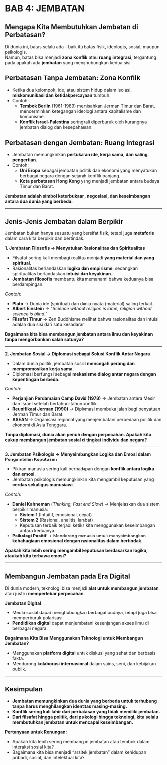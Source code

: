 # **BAB 4: JEMBATAN**  

## **Mengapa Kita Membutuhkan Jembatan di Perbatasan?**  

Di dunia ini, batas selalu ada—baik itu batas fisik, ideologis, sosial, maupun psikologis.  
Namun, batas bisa menjadi **zona konflik** atau **ruang integrasi**, tergantung pada apakah ada **jembatan** yang menghubungkan kedua sisi.  

## **Perbatasan Tanpa Jembatan: Zona Konflik**  
- Ketika dua kelompok, ide, atau sistem hidup dalam isolasi, **miskomunikasi dan ketidakpercayaan** tumbuh.  
- Contoh:  
  - **Tembok Berlin** (1961-1989) memisahkan Jerman Timur dan Barat, mencerminkan ketegangan ideologi antara kapitalisme dan komunisme.  
  - **Konflik Israel-Palestina** seringkali diperburuk oleh kurangnya jembatan dialog dan kesepahaman.  

## **Perbatasan dengan Jembatan: Ruang Integrasi**  
- Jembatan memungkinkan **pertukaran ide, kerja sama, dan saling pengertian**.  
- Contoh:  
  - **Uni Eropa** sebagai jembatan politik dan ekonomi yang menyatukan berbagai negara dengan sejarah konflik panjang.  
  - **Kota perbatasan Hong Kong** yang menjadi jembatan antara budaya Timur dan Barat.  

**Jembatan adalah simbol keterbukaan, negosiasi, dan keseimbangan antara dua dunia yang berbeda.**  

---

## **Jenis-Jenis Jembatan dalam Berpikir**  

Jembatan bukan hanya sesuatu yang bersifat fisik, tetapi juga **metaforis** dalam cara kita berpikir dan bertindak.  

**1. Jembatan Filosofis → Menyatukan Rasionalitas dan Spiritualitas**  
- Filsafat sering kali membagi realitas menjadi **yang material dan yang spiritual**.  
- Rasionalitas berlandaskan **logika dan empirisme**, sedangkan spiritualitas berlandaskan **intuisi dan keyakinan**.  
- **Jembatan filosofis** membantu kita memahami bahwa keduanya bisa berdampingan.  

*Contoh:*  
- **Plato** → Dunia ide (spiritual) dan dunia nyata (material) saling terkait.  
- **Albert Einstein** → *"Science without religion is lame, religion without science is blind."*  
- **Filsafat Timur** → Zen Buddhisme melihat bahwa rasionalitas dan intuisi adalah dua sisi dari satu kesadaran.  

**Bagaimana kita bisa membangun jembatan antara ilmu dan keyakinan tanpa mengorbankan salah satunya?**  

---

**2. Jembatan Sosial → Diplomasi sebagai Solusi Konflik Antar Negara**  
- Dalam dunia politik, jembatan sosial **mencegah perang dan mempromosikan kerja sama**.  
- Diplomasi berfungsi sebagai **mekanisme dialog antar negara dengan kepentingan berbeda**.  

*Contoh:*  
- **Perjanjian Perdamaian Camp David (1978)** → Jembatan antara Mesir dan Israel setelah bertahun-tahun konflik.  
- **Reunifikasi Jerman (1990)** → Diplomasi membuka jalan bagi penyatuan Jerman Timur dan Barat.  
- **ASEAN** → Organisasi regional yang menjembatani perbedaan politik dan ekonomi di Asia Tenggara.  

**Tanpa diplomasi, dunia akan penuh dengan perpecahan. Apakah kita cukup membangun jembatan sosial di tingkat individu dan negara?**  

---

**3. Jembatan Psikologis → Menyeimbangkan Logika dan Emosi dalam Pengambilan Keputusan**  
- Pikiran manusia sering kali berhadapan dengan **konflik antara logika dan emosi**.  
- Jembatan psikologis memungkinkan kita mengambil keputusan yang **cerdas sekaligus manusiawi**.  

*Contoh:*  
- **Daniel Kahneman** (*Thinking, Fast and Slow*) → Menjelaskan dua sistem berpikir manusia:  
  - **Sistem 1** (Intuitif, emosional, cepat)  
  - **Sistem 2** (Rasional, analitis, lambat)  
  - Keputusan terbaik terjadi ketika kita menggunakan keseimbangan antara keduanya.  
- **Psikologi Positif** → Mendorong manusia untuk menyeimbangkan **kebahagiaan emosional dengan rasionalitas dalam bertindak**.  

**Apakah kita lebih sering mengambil keputusan berdasarkan logika, ataukah kita terbawa emosi?**  

---

## **Membangun Jembatan pada Era Digital**  

Di dunia modern, teknologi bisa menjadi **alat untuk membangun jembatan** atau justru **memperlebar perpecahan**.  

**Jembatan Digital**  
- Media sosial dapat menghubungkan berbagai budaya, tetapi juga bisa memperburuk polarisasi.  
- **Pendidikan digital** dapat menjembatani kesenjangan akses ilmu di berbagai negara.  

**Bagaimana Kita Bisa Menggunakan Teknologi untuk Membangun Jembatan?**  
- Menggunakan **platform digital** untuk diskusi yang sehat dan berbasis fakta.  
- Mendorong **kolaborasi internasional** dalam sains, seni, dan kebijakan publik.  

---

## **Kesimpulan**  
- **Jembatan memungkinkan dua dunia yang berbeda untuk terhubung tanpa harus menghilangkan identitas masing-masing.**  
- **Konflik sering kali lahir dari perbatasan yang tidak memiliki jembatan.**  
- **Dari filsafat hingga politik, dari psikologi hingga teknologi, kita selalu membutuhkan jembatan untuk mencapai keseimbangan.**  

**Pertanyaan untuk Renungan:**  
- Apakah kita lebih sering membangun jembatan atau tembok dalam interaksi sosial kita?  
- Bagaimana kita bisa menjadi “arsitek jembatan” dalam kehidupan pribadi, sosial, dan intelektual kita?  
